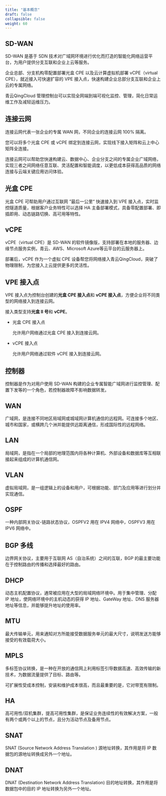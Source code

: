 ```yaml
---
title: "基本概念"
draft: false
collapsible: false
weight: 60
---
```


## SD-WAN

SD-WAN 是基于 SDN 技术对广域网环境进行优化而打造的智能化网络运营平台，为用户提供分支互联和企业上云等服务。

企业总部、分支机构零配置部署光盒 CPE 以及云计算虚拟机部署 vCPE（virtual CPE），就近接入可快速扩容的 VPE 接入点，快速构建企业总部分支互联和企业上云的专属网络。

青云QingCloud 管理控制台可以实现全网端到端可视化监控、管理，简化日常运维工作及减轻运维压力。

## 连接云网

连接云网代表一张企业的专属 WAN 网，不同企业的连接云网 100% 隔离。

您可以将多个光盒 CPE 或 vCPE 绑定到连接云网，实现线下接入矩阵和云上中心矩阵全连接。

连接云网可以帮助您快速构建云、数据中心、企业分支之间的专属企业广域网络，实现三者之间网络任意互联、灵活配置和智能调度，以更低成本获得高品质的网络连接与云端关键应用访问体验。

## 光盒 CPE

光盒 CPE 可帮助用户通过互联网 ”最后一公里“ 快速接入到 VPE 接入点，实时监控隧道质量，根据客户业务特性可以选择 HA 主备部署模式，具备零配置部署、即插即用、动态链路切换、高可用等特性。

## vCPE

vCPE（virtual CPE）是 SD-WAN 的软件镜像版，支持部署在本地的服务器、边缘节点服务实例，青云、AWS、Microsoft Azure等云平台的云服务器上。

部署后，vCPE 作为一个虚拟 CPE 设备帮您将网络接入青云QingCloud，突破了物理限制，为您接入上云提供更多的灵活性。

## VPE 接入点

VPE 接入点为控制台创建的**光盒 CPE 接入点**和 **vCPE 接入点**，方便企业将不同类型的网络接入到连接云网。

接入类型支持**光盒 Ⅱ 号**和 **vCPE**。

- 光盒 CPE 接入点

  允许用户网络通过光盒 CPE 接入到连接云网。

- vCPE 接入点

  允许用户网络通过软件 vCPE 接入到连接云网。

## 控制器

控制器是作为对用户使用 SD-WAN 构建的企业专属智能广域网进行监控管理、配置下发等的一个角色，若控制器故障不影响数据转发。

## WAN

广域网，是连接不同地区局域网或城域网计算机通信的远程网。可连接多个地区、城市和国家，或横跨几个洲并能提供远距离通信，形成国际性的远程网络。

## LAN

局域网，是指在一个局部的地理范围内将各种计算机、外部设备和数据库等互相联接起来组成的计算机通信网。  

## VLAN

虚拟局域网，是一组逻辑上的设备和用户，可根据功能、部门及应用等进行划分并实现通信。

## OSPF

一种内部网关协议-链路状态协议，OSPFV2 用在 IPV4 网络中，OSPFV3 用在 IPV6 网络中。

## BGP 多线

边界网关协议，主要用于互联网 AS（自治系统）之间的互联，BGP 的最主要功能在于控制路由的传播和选择最好的路由。

## DHCP 

动态主机配置协议，通常被应用在大型的局域网络环境中。用于集中管理、分配 IP 地址，使网络环境中的主机动态的获得 IP 地址、GateWay 地址、DNS 服务器地址等信息，并能够提升地址的使用率。

## MTU

最大传输单元，用来通知对方所能接受数据服务单元的最大尺寸，说明发送方能够接受的有效载荷大小。

## MPLS

多标签协议转换，是一种在开放的通信网上利用标签引导数据高速、高效传输的新技术，为数据流量提供了目标、路由等。

可扩展性受成本控制，安装和维护成本很高，而且最重要的是，它对带宽有限制。

## HA

高可用性/双机集群，提高可用性集群，是保证业务连续性的有效解决方案，一般有两个或两个以上的节点，且分为活动节点及备用节点。

## SNAT

SNAT (Source Network Address Translation ) 源地址转换，其作用是将 IP 数据包的源地址转换成另外一个地址。

## DNAT

DNAT (Destination Network Address Translation) 目的地址转换，其作用是将数据包中的目的 IP 地址转换为另外一个地址。



